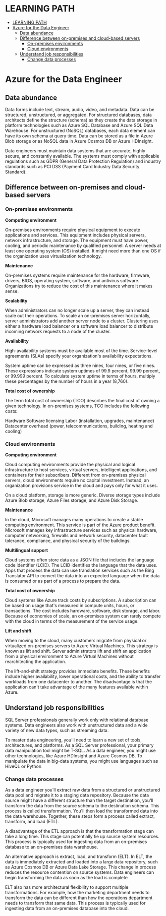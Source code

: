 
# LEARNING PATH

<!-- TOC -->

- [LEARNING PATH](#learning-path)
- [Azure for the Data Engineer](#azure-for-the-data-engineer)
    - [Data abundance](#data-abundance)
    - [Difference between on-premises and cloud-based servers](#difference-between-on-premises-and-cloud-based-servers)
        - [On-premises environments](#on-premises-environments)
        - [Cloud environments](#cloud-environments)
    - [Understand job responsibilities](#understand-job-responsibilities)
        - [Change data processes](#change-data-processes)

<!-- /TOC -->

# Azure for the Data Engineer

## Data abundance

Data forms include text, stream, audio, video, and metadata. Data can be structured, unstructured, or aggregated. For structured databases, data architects define the structure (schema) as they create the data storage in platform technologies such as Azure SQL Database and Azure SQL Data Warehouse. For unstructured (NoSQL) databases, each data element can have its own schema at query time. Data can be stored as a file in Azure Blob storage or as NoSQL data in Azure Cosmos DB or Azure HDInsight.

Data engineers must maintain data systems that are accurate, highly secure, and constantly available. The systems must comply with applicable regulations such as GDPR (General Data Protection Regulation) and industry standards such as PCI DSS (Payment Card Industry Data Security Standard).

## Difference between on-premises and cloud-based servers

### On-premises environments

**Computing environment**

On-premises environments require physical equipment to execute applications and services. This equipment includes physical servers, network infrastructure, and storage. The equipment must have power, cooling, and periodic maintenance by qualified personnel. A server needs at least one operating system (OS) installed. It might need more than one OS if the organization uses virtualization technology.

**Maintenance**

On-premises systems require maintenance for the hardware, firmware, drivers, BIOS, operating system, software, and antivirus software. Organizations try to reduce the cost of this maintenance where it makes sense.

**Scalability**

When administrators can no longer scale up a server, they can instead scale out their operations. To scale an on-premises server horizontally, server administrators add another server node to a cluster. Clustering uses either a hardware load balancer or a software load balancer to distribute incoming network requests to a node of the cluster.

**Availability**

High-availability systems must be available most of the time. Service-level agreements (SLAs) specify your organization's availability expectations.

System uptime can be expressed as three nines, four nines, or five nines. These expressions indicate system uptimes of 99.9 percent, 99.99 percent, or 99.999 percent. To calculate system uptime in terms of hours, multiply these percentages by the number of hours in a year (8,760).


**Total cost of ownership**

The term total cost of ownership (TCO) describes the final cost of owning a given technology. In on-premises systems, TCO includes the following costs:

Hardware
Software licensing
Labor (installation, upgrades, maintenance)
Datacenter overhead (power, telecommunications, building, heating and cooling)

### Cloud environments

**Computing environment**

Cloud computing environments provide the physical and logical infrastructure to host services, virtual servers, intelligent applications, and containers for their subscribers. Different from on-premises physical servers, cloud environments require no capital investment. Instead, an organization provisions service in the cloud and pays only for what it uses. 

On a cloud platform, storage is more generic. Diverse storage types include Azure Blob storage, Azure Files storage, and Azure Disk Storage.

**Maintenance**

In the cloud, Microsoft manages many operations to create a stable computing environment. This service is part of the Azure product benefit. Microsoft manages key infrastructure services such as physical hardware, computer networking, firewalls and network security, datacenter fault tolerance, compliance, and physical security of the buildings.

**Multilingual support**

Cloud systems often store data as a JSON file that includes the language code identifier (LCID). The LCID identifies the language that the data uses. Apps that process the data can use translation services such as the Bing Translator API to convert the data into an expected language when the data is consumed or as part of a process to prepare the data.

**Total cost of ownership**

Cloud systems like Azure track costs by subscriptions. A subscription can be based on usage that's measured in compute units, hours, or transactions. The cost includes hardware, software, disk storage, and labor. Because of economies of scale, an on-premises system can rarely compete with the cloud in terms of the measurement of the service usage.

**Lift and shift**

When moving to the cloud, many customers migrate from physical or virtualized on-premises servers to Azure Virtual Machines. This strategy is known as lift and shift. Server administrators lift and shift an application from a physical environment to Azure Virtual Machines without rearchitecting the application.

The lift-and-shift strategy provides immediate benefits. These benefits include higher availability, lower operational costs, and the ability to transfer workloads from one datacenter to another. The disadvantage is that the application can't take advantage of the many features available within Azure.

## Understand job responsibilities

SQL Server professionals generally work only with relational database systems. Data engineers also work with unstructured data and a wide variety of new data types, such as streaming data.

To master data engineering, you'll need to learn a new set of tools, architectures, and platforms. As a SQL Server professional, your primary data manipulation tool might be T-SQL. As a data engineer, you might use other technologies, like Azure HDInsight and Azure Cosmos DB. To manipulate the data in big-data systems, you might use languages such as HiveQL or Python.

### Change data processes

As a data engineer you'll extract raw data from a structured or unstructured data pool and migrate it to a staging data repository. Because the data source might have a different structure than the target destination, you'll transform the data from the source schema to the destination schema. This process is called transformation. You'll then load the transformed data into the data warehouse. Together, these steps form a process called extract, transform, and load (ETL).

A disadvantage of the ETL approach is that the transformation stage can take a long time. This stage can potentially tie up source system resources. This process is typically used for ingesting data from an on-premises database to an on-premises data warehouse.

An alternative approach is extract, load, and transform (ELT). In ELT, the data is immediately extracted and loaded into a large data repository, such as Azure Cosmos DB or Azure Data Lake Storage. This change in process reduces the resource contention on source systems. Data engineers can begin transforming the data as soon as the load is complete

ELT also has more architectural flexibility to support multiple transformations. For example, how the marketing department needs to transform the data can be different than how the operations department needs to transform that same data. This process is typically used for ingesting data from an on-premises database into the cloud.

